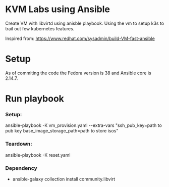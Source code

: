 # KVM Labs using Ansible

Create VM with libvirtd using anisble playbook. Using the vm to setup k3s to trail out few kubernetes features.

Inspired from: https://www.redhat.com/sysadmin/build-VM-fast-ansible


# Setup

As of commiting the code the Fedora version is 38 and Ansible core is 2.14.7.

# Run playbook

### Setup: 
ansible-playbook -K vm_provision.yaml --extra-vars "ssh_pub_key=path to pub key base_image_storage_path=path to store isos"

### Teardown: 
ansible-playbook -K reset.yaml

### Dependency
<ul>
<li>ansible-galaxy collection install community.libvirt</li>
</ul>